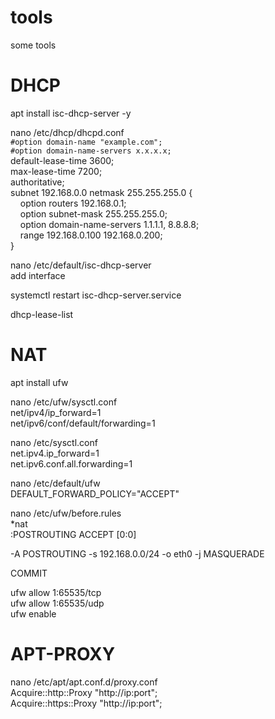# tools
some tools

# DHCP
apt install isc-dhcp-server -y

nano /etc/dhcp/dhcpd.conf  
`#option domain-name "example.com";`  
`#option domain-name-servers x.x.x.x;`  
default-lease-time 3600;  
max-lease-time 7200;  
authoritative;  
subnet 192.168.0.0 netmask 255.255.255.0 {  
&nbsp;&nbsp;&nbsp;&nbsp;option routers 192.168.0.1;  
&nbsp;&nbsp;&nbsp;&nbsp;option subnet-mask 255.255.255.0;  
&nbsp;&nbsp;&nbsp;&nbsp;option domain-name-servers 1.1.1.1, 8.8.8.8;  
&nbsp;&nbsp;&nbsp;&nbsp;range 192.168.0.100 192.168.0.200;  
}

nano /etc/default/isc-dhcp-server  
add interface

systemctl restart isc-dhcp-server.service  

dhcp-lease-list  

# NAT
apt install ufw

nano /etc/ufw/sysctl.conf  
net/ipv4/ip_forward=1  
net/ipv6/conf/default/forwarding=1  

nano /etc/sysctl.conf  
net.ipv4.ip_forward=1  
net.ipv6.conf.all.forwarding=1  

nano /etc/default/ufw  
DEFAULT_FORWARD_POLICY="ACCEPT"  

nano /etc/ufw/before.rules  
*nat  
:POSTROUTING ACCEPT [0:0]  

-A POSTROUTING -s 192.168.0.0/24 -o eth0 -j MASQUERADE  

COMMIT

ufw allow 1:65535/tcp  
ufw allow 1:65535/udp  
ufw enable  

# APT-PROXY
nano /etc/apt/apt.conf.d/proxy.conf  
Acquire::http::Proxy "http://ip:port";  
Acquire::https::Proxy "http://ip:port";  
